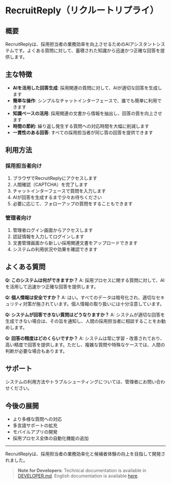 # RecruitReply（リクルートリプライ）

## 概要

RecruitReplyは、採用担当者の業務効率を向上させるためのAIアシスタントシステムです。よくある質問に対して、蓄積された知識から迅速かつ正確な回答を提供します。

## 主な特徴

- **AIを活用した回答生成**: 採用関連の質問に対して、AIが適切な回答を生成します
- **簡単な操作**: シンプルなチャットインターフェースで、誰でも簡単に利用できます
- **知識ベースの活用**: 採用関連の文書から情報を抽出し、回答の質を向上させます
- **時間の節約**: 繰り返し発生する質問への対応時間を大幅に削減します
- **一貫性のある回答**: すべての採用担当者が同じ質の回答を提供できます

## 利用方法

### 採用担当者向け

1. ブラウザでRecruitReplyにアクセスします
2. 人間確認（CAPTCHA）を完了します
3. チャットインターフェースで質問を入力します
4. AIが回答を生成するまで少々お待ちください
5. 必要に応じて、フォローアップの質問をすることもできます

### 管理者向け

1. 管理者ログイン画面からアクセスします
2. 認証情報を入力してログインします
3. 文書管理画面から新しい採用関連文書をアップロードできます
4. システムの利用状況や効果を確認できます

## よくある質問

**Q: このシステムは何ができますか？**
A: 採用プロセスに関する質問に対して、AIを活用して迅速かつ正確な回答を提供します。

**Q: 個人情報は安全ですか？**
A: はい。すべてのデータは暗号化され、適切なセキュリティ対策が施されています。個人情報の取り扱いには十分注意しています。

**Q: システムが回答できない質問はどうなりますか？**
A: システムが適切な回答を生成できない場合は、その旨を通知し、人間の採用担当者に相談することをお勧めします。

**Q: 回答の精度はどのくらいですか？**
A: システムは常に学習・改善されており、高い精度で回答を提供します。ただし、複雑な質問や特殊なケースでは、人間の判断が必要な場合もあります。

## サポート

システムの利用方法やトラブルシューティングについては、管理者にお問い合わせください。

## 今後の展開

- より多様な質問への対応
- 多言語サポートの拡充
- モバイルアプリの開発
- 採用プロセス全体の自動化機能の追加

---

RecruitReplyは、採用担当者の業務効率化と候補者体験の向上を目指して開発されました。

> **Note for Developers**: Technical documentation is available in [DEVELOPER.md](DEVELOPER.md). English documentation is available [here](docs/README_EN.md).